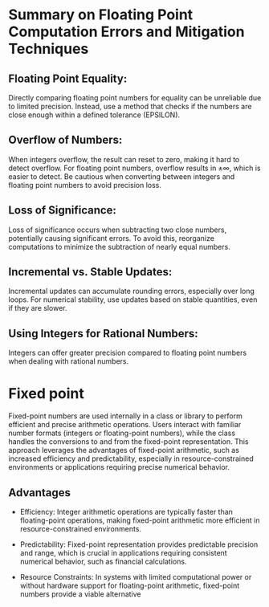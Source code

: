# Summary on Floating Point Computation Errors and Mitigation Techniques

## Floating Point Equality:
Directly comparing floating point numbers for equality can be unreliable due to limited precision.
Instead, use a method that checks if the numbers are close enough within a defined tolerance (EPSILON).

## Overflow of Numbers:
When integers overflow, the result can reset to zero, making it hard to detect overflow.
For floating point numbers, overflow results in ±∞, which is easier to detect.
Be cautious when converting between integers and floating point numbers to avoid precision loss.

## Loss of Significance:
Loss of significance occurs when subtracting two close numbers, potentially causing significant errors.
To avoid this, reorganize computations to minimize the subtraction of nearly equal numbers.

## Incremental vs. Stable Updates:
Incremental updates can accumulate rounding errors, especially over long loops.
For numerical stability, use updates based on stable quantities, even if they are slower.

## Using Integers for Rational Numbers:
Integers can offer greater precision compared to floating point numbers when dealing with rational numbers.

# Fixed point 

Fixed-point numbers are used internally in a class or library to perform efficient and 
precise arithmetic operations. Users interact with familiar number formats 
(integers or floating-point numbers), 
while the class handles the conversions to and from the fixed-point representation. 
This approach leverages the advantages of fixed-point arithmetic, 
such as increased efficiency and predictability, 
especially in resource-constrained environments or applications requiring precise numerical behavior.

## Advantages
- Efficiency: Integer arithmetic operations are typically faster than floating-point operations, 
making fixed-point arithmetic more efficient in resource-constrained environments.

- Predictability: Fixed-point representation provides predictable precision and range, which is crucial 
in applications requiring consistent numerical behavior, such as financial calculations.

- Resource Constraints: In systems with limited computational power or without hardware support for 
floating-point arithmetic, fixed-point numbers provide a viable alternative